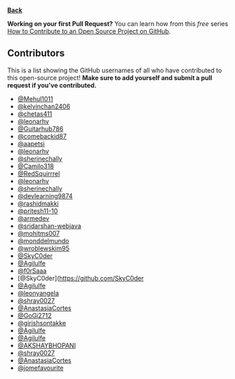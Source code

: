 **[Back](/README.md/)**

**Working on your first Pull Request?** You can learn how from this _free_ series [How to Contribute to an Open Source Project on GitHub](https://egghead.io/series/how-to-contribute-to-an-open-source-project-on-github).

## Contributors

This is a list showing the GitHub usernames of all who have contributed to this open-source project! **Make sure to add yourself and submit a pull request if you've contributed.**

- [@Mehul1011](https://github.com/mehul1011)
- [@kelvinchan2406](https://github.com/kelvinchan2406)
- [@chetas411](https://github.com/chetas411)
- [@leonarhv](https://github.com/leonarhv)
- [@Guitarhub786](https://github.com/guitarhub786)
- [@comebackid87](https://github.com/comebackid87)
- [@aapetsi](https://github.com/aapetsi)
- [@leonarhv](https://github.com/leonarhv)
- [@sherinechally](https://github.com/sherinechally)
- [@Camilo318](https://github.com/Camilo318)
- [@RedSquirrrel](https://github.com/RedSquirrrel)
- [@leonarhv](https://github.com/leonarhv)
- [@sherinechally](https://github.com/sherinechally)
- [@devlearning9874](https://github.com/devlearning9874)
- [@rashidmakki](https://github.com/rashidmakki)
- [@pritesh11-10](https://github.com/pritesh11-10)
- [@armedev](https://github.com/armedev)
- [@sridarshan-webjava](https://github.com/sridarshan-webjava)
- [@mohitms007](https://github.com/mohitms007)
- [@monddelmundo](https://github.com/monddelmundo)
- [@wroblewskim95](https://github.com/wroblewskim95)
- [@SkyC0der](https://github.com/SkyC0der)
- [@Agilulfe](https://github.com/Agilulfe)
- [@f0rSaaa](https://github.com/f0rSaaa)
- [@SkyC0der](https://github.com/SkyC0der
- [@Agilulfe](https://github.com/Agilulfe)
- [@leonyangela](https://github.com/leonyangela)
- [@shray0027](https://githun.com/shray0027)
- [@AnastasiaCortes](https://github.com/AnastasiaCortes)
- [@GoGi2712](https://github.com/GoGi2712)
- [@girishsontakke](https://github.com/girishsontakke)
- [@Agilulfe](https://github.com/Agilulfe)
- [@Agilulfe](https://github.com/Agilulfe)
- [@AKSHAYBHOPANI](https://github.com/akshaybhopani)
- [@shray0027](https://githun.com/shray0027)
- [@AnastasiaCortes](https://github.com/AnastasiaCortes)
- [@jomefavourite](https://github.com/jomefavourite)